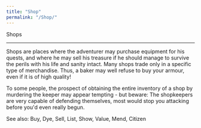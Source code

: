 ```yaml
---
title: "Shop"
permalink: "/Shop/"
---
```


Shops

------------------------------------------------------------------------

Shops are places where the adventurer may purchase equipment for his
quests, and where he may sell his treasure if he should manage to
survive the perils with his life and sanity intact. Many shops trade
only in a specific type of merchandise. Thus, a baker may well refuse to
buy your armour, even if it is of high quality!

To some people, the prospect of obtaining the entire inventory of a shop
by murdering the keeper may appear tempting - but beware: The
shopkeepers are very capable of defending themselves, most would stop
you attacking before you'd even really begun.

See also: Buy, Dye, Sell, List, Show, Value, Mend, Citizen